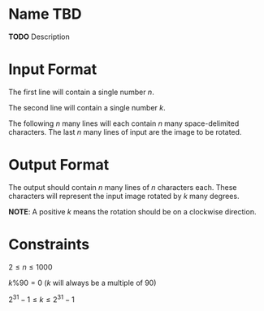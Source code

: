 # Name TBD

**TODO** Description

# Input Format

The first line will contain a single number $n$.

The second line will contain a single number $k$.

The following $n$ many lines will each contain $n$ many space-delimited
characters. The last $n$ many lines of input are the image to be rotated.

# Output Format

The output should contain $n$ many lines of $n$ characters each. These
characters will represent the input image rotated by $k$ many degrees.

**NOTE**: A positive $k$ means the rotation should be on a clockwise direction.

# Constraints

$2 \leq n \leq 1000$

$k \% 90 = 0$ ($k$ will always be a multiple of 90)

$2^31 -1 \leq k \leq 2^31 -1$
